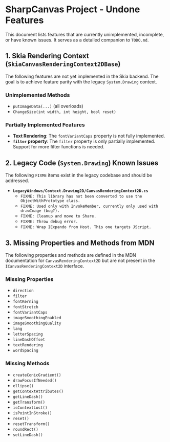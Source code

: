 # SharpCanvas Project - Undone Features

This document lists features that are currently unimplemented, incomplete, or have known issues. It serves as a detailed companion to `TODO.md`.

## 1. Skia Rendering Context (`SkiaCanvasRenderingContext2DBase`)
The following features are not yet implemented in the Skia backend. The goal is to achieve feature parity with the legacy `System.Drawing` context.

### Unimplemented Methods
- `putImageData(...)` (all overloads)
- `ChangeSize(int width, int height, bool reset)`

### Partially Implemented Features
- **Text Rendering**: The `fontVariantCaps` property is not fully implemented.
- **`filter` property**: The `filter` property is only partially implemented. Support for more filter functions is needed.

## 2. Legacy Code (`System.Drawing`) Known Issues
The following `FIXME` items exist in the legacy codebase and should be addressed.

- **`LegacyWindows/Context.Drawing2D/CanvasRenderingContext2D.cs`**
  - `FIXME: This library has not been converted to use the ObjectWithPrototype class.`
  - `FIXME: Used only with InvokeMember, currently only used with drawImage (bug?).`
  - `FIXME: Cleanup and move to Share.`
  - `FIXME: Throw debug error.`
  - `FIXME: Wrap IExpando from Host. This one targets JScript.`

## 3. Missing Properties and Methods from MDN
The following properties and methods are defined in the MDN documentation for `CanvasRenderingContext2D` but are not present in the `ICanvasRenderingContext2D` interface.

### Missing Properties
- `direction`
- `filter`
- `fontKerning`
- `fontStretch`
- `fontVariantCaps`
- `imageSmoothingEnabled`
- `imageSmoothingQuality`
- `lang`
- `letterSpacing`
- `lineDashOffset`
- `textRendering`
- `wordSpacing`

### Missing Methods
- `createConicGradient()`
- `drawFocusIfNeeded()`
- `ellipse()`
- `getContextAttributes()`
- `getLineDash()`
- `getTransform()`
- `isContextLost()`
- `isPointInStroke()`
- `reset()`
- `resetTransform()`
- `roundRect()`
- `setLineDash()`
